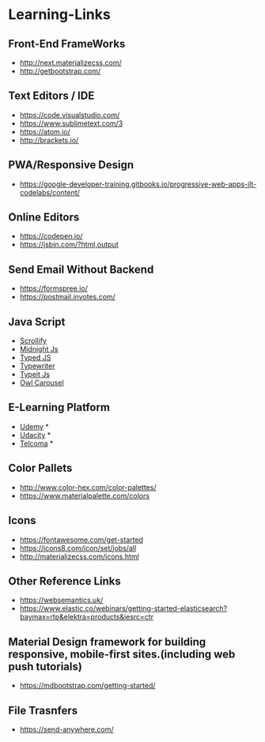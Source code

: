 # Learning-Links
## Front-End FrameWorks
* http://next.materializecss.com/
* http://getbootstrap.com/

## Text Editors / IDE
* https://code.visualstudio.com/
* https://www.sublimetext.com/3
* https://atom.io/
* http://brackets.io/
## PWA/Responsive Design 
* https://google-developer-training.gitbooks.io/progressive-web-apps-ilt-codelabs/content/

## Online Editors
* https://codepen.io/
* https://jsbin.com/?html,output

## Send Email Without Backend
* https://formspree.io/
* https://postmail.invotes.com/

## Java Script
* [Scrollify](https://projects.lukehaas.me/scrollify/)
* [Midnight Js](http://aerolab.github.io/midnight.js/)
* [Typed JS](https://mattboldt.com/demos/typed-js/)
* [Typewriter](https://safi.me.uk/typewriterjs/)
* [Typeit Js](https://typeitjs.com/)
* [Owl Carousel](https://owlcarousel2.github.io/OwlCarousel2/)

## E-Learning Platform
* [Udemy](https://www.udemy.com/) *
* [Udacity](https://www.udacity.com) *
* [Telcoma](https://telcomaglobal.com) *
## Color Pallets
* http://www.color-hex.com/color-palettes/
* https://www.materialpalette.com/colors

## Icons
* https://fontawesome.com/get-started
* https://icons8.com/icon/set/jobs/all
* http://materializecss.com/icons.html

## Other Reference Links
* https://websemantics.uk/
* https://www.elastic.co/webinars/getting-started-elasticsearch?baymax=rtp&elektra=products&iesrc=ctr

## Material Design framework for building responsive, mobile-first sites.(including web push tutorials)
* https://mdbootstrap.com/getting-started/

## File Trasnfers
* https://send-anywhere.com/
